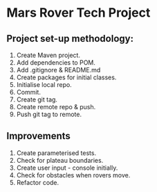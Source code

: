 # Mars Rover Tech Project  

## Project set-up methodology:  
1. Create Maven project.  
2. Add dependencies to POM.
3. Add .gitignore & README.md  
4. Create packages for initial classes.  
5. Initialise local repo.
6. Commit.
7. Create git tag.
8. Create remote repo & push.  
9. Push git tag to remote.  

## Improvements
1. Create parameterised tests.  
2. Check for plateau boundaries. 
3. Create user input - console initially.
4. Check for obstacles when rovers move.  
5. Refactor code.  
